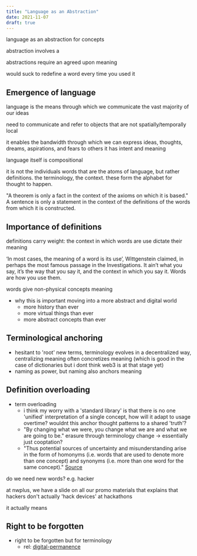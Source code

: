 ```yaml
---
title: "Language as an Abstraction"
date: 2021-11-07
draft: true
---
```


language as an abstraction for concepts

abstraction involves a 

abstractions require an agreed upon meaning

would suck to redefine a word every time you used it



## Emergence of language
language is the means through which we communicate the vast majority of our ideas

need to communicate and refer to objects that are not spatially/temporally local

it enables the bandwidth through which we can express ideas, thoughts, dreams, aspirations, and fears to others
it has intent and meaning

language itself is compositional

it is not the individuals words that are the atoms of language, but rather definitions. the terminology, the context. these form the alphabet for thought to happen.

"A theorem is only a fact in the context of the axioms on which it is based." A sentence is only a statement in the context of the definitions of the words from which it is constructed.

## Importance of definitions
definitions carry weight: the context in which words are use dictate their meaning

‘In most cases, the meaning of a word is its use’, Wittgenstein claimed, in perhaps the most famous passage in the Investigations. It ain’t what you say, it’s the way that you say it, and the context in which you say it. Words are how you use them.

words give non-physical concepts meaning

- why this is important moving into a more abstract and digital world
	- more history than ever
	- more virtual things than ever
	- more abstract concepts than ever



## Terminological anchoring

- hesitant to 'root' new terms, terminology evolves in a decentralized way, centralizing meaning often concretizes meaning (which is good in the case of dictionaries but i dont think web3 is at that stage yet)
- naming as power, but naming also anchors meaning

## Definition overloading
- term overloading
	- i think my worry with a 'standard library' is that there is no one 'unified' interpretation of a single concept, how will it adapt to usage overtime? wouldnt this anchor thought patterns to a shared 'truth'?
	- "By changing what we were, you change what we are and what we are going to be." erasure through terminology change -> essentially just cooptation?
	- "Thus potential sources of uncertainty and misunderstanding arise in the form of homonyms (i.e. words that are used to denote more than one concept) and synonyms (i.e. more than one word for the same concept)." [Source](https://philosophyforchange.wordpress.com/2014/03/11/meaning-is-use-wittgenstein-on-the-limits-of-language/?curius=1294)

do we need new words?
e.g. hacker

at nwplus, we have a slide on all our promo materials that explains that hackers don't actually 'hack devices' at hackathons

it actually means 

## Right to be forgotten
- right to be forgotten but for terminology
	- rel: [digital-permanence](thoughts/digital-permanence.md)